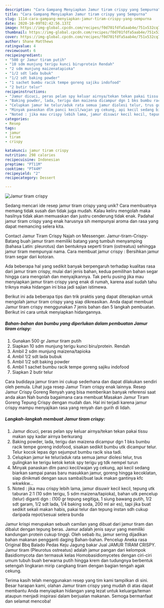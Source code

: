 ```yaml
---
description: "Cara Gampang Menyiapkan Jamur tiram crispy yang Sempurna"
title: "Cara Gampang Menyiapkan Jamur tiram crispy yang Sempurna"
slug: 1114-cara-gampang-menyiapkan-jamur-tiram-crispy-yang-sempurna
date: 2020-10-09T02:42:56.137Z
image: https://img-global.cpcdn.com/recipes/f0d701fdfa5aab4e/751x532cq70/jamur-tiram-crispy-foto-resep-utama.jpg
thumbnail: https://img-global.cpcdn.com/recipes/f0d701fdfa5aab4e/751x532cq70/jamur-tiram-crispy-foto-resep-utama.jpg
cover: https://img-global.cpcdn.com/recipes/f0d701fdfa5aab4e/751x532cq70/jamur-tiram-crispy-foto-resep-utama.jpg
author: Shane Matthews
ratingvalue: 4
reviewcount: 6
recipeingredient:
- "500 gr Jamur tiram putih"
- "10 sdm munjung terigu kunci biruprotein Rendah"
- "2 sdm munjung maizenatapioka"
- "1/2 sdt lada bubuk"
- "1/2 sdt baking powder"
- "1 sachet bumbu racik tempe goreng sajiku indofood"
- "2 butir telur"
recipeinstructions:
- "Jamur dicuci, peras pelan spy keluar airnya/tekan tekan pakai tissu makan spy kadar airnya berkurang"
- "Baking powder, lada, terigu dan maizena dicampur dgn 1 bks bumbu racik tempe goreng indofood, sisakan sedikit bumbu utk dicampur telur. Telur kocok lepas dgn sejumput bumbu racik sisa tadi."
- "Celupkan jamur ke telur/aduk rata semua jamur diolesi telur, trus gulingkan ke terigu ketok ketok spy terigu yg tdk nempel turun"
- "Minyak panaskan dlm panci kecil/wajan yg cekung, api kecil sedang biarkan sampai panas baru masukkan jamur, goreng hingga kecoklatan, siap dinikmati dengan saus sambal/buat lauk makan gantinya kfc wkwkkw..."
- "Noted : jika mau crispy lebih lama, jamur disuwir kecil kecil, tepung utk taburan 2:1 (10 sdm terigu, 5 sdm maizena/tapioka), bahan utk pencelup (telur) diganti dgn : (100 gr tepung segitiga, 1 siung bawang putih, 1/2 sdt garam, 1/2 sdt lada, 1/4 baking soda, 200 ml air es), tapi jika buat sedikit sekali makan habis, pakai telur dan tepung instan sdh cukup daripada repot/sesuai selera bunda"
categories:
- Resep
tags:
- jamur
- tiram
- crispy

katakunci: jamur tiram crispy 
nutrition: 298 calories
recipecuisine: Indonesian
preptime: "PT11M"
cooktime: "PT44M"
recipeyield: "2"
recipecategory: Dessert

---
```



![Jamur tiram crispy](https://img-global.cpcdn.com/recipes/f0d701fdfa5aab4e/751x532cq70/jamur-tiram-crispy-foto-resep-utama.jpg)

Sedang mencari ide resep jamur tiram crispy yang unik? Cara membuatnya memang tidak susah dan tidak juga mudah. Kalau keliru mengolah maka hasilnya tidak akan memuaskan dan justru cenderung tidak enak. Padahal jamur tiram crispy yang enak harusnya sih mempunyai aroma dan rasa yang dapat memancing selera kita.

Contact Jamur Tiram Crispy Najah on Messenger. Jamur-tiram-Crispy-Batang buah jamur tiram memiliki batang yang tumbuh menyamping (bahasa Latin: pleurotus) dan bentuknya seperti tiram (ostreatus) sehingga jamur tiram mempunyai nama. Cara membuat jamur crispy : Bersihkan jamur tiram segar dari kotoran.

Ada beberapa hal yang sedikit banyak berpengaruh terhadap kualitas rasa dari jamur tiram crispy, mulai dari jenis bahan, kedua pemilihan bahan segar hingga cara mengolah dan menyajikannya. Tak perlu pusing jika mau menyiapkan jamur tiram crispy yang enak di rumah, karena asal sudah tahu triknya maka hidangan ini bisa jadi sajian istimewa.


Berikut ini ada beberapa tips dan trik praktis yang dapat diterapkan untuk mengolah jamur tiram crispy yang siap dikreasikan. Anda dapat membuat Jamur tiram crispy menggunakan 7 jenis bahan dan 5 langkah pembuatan. Berikut ini cara untuk menyiapkan hidangannya.

<!--inarticleads1-->

##### Bahan-bahan dan bumbu yang diperlukan dalam pembuatan Jamur tiram crispy:

1. Gunakan 500 gr Jamur tiram putih
1. Siapkan 10 sdm munjung terigu kunci biru/protein. Rendah
1. Ambil 2 sdm munjung maizena/tapioka
1. Ambil 1/2 sdt lada bubuk
1. Ambil 1/2 sdt baking powder
1. Ambil 1 sachet bumbu racik tempe goreng sajiku indofood
1. Siapkan 2 butir telur


Cara budidaya jamur tiram ini cukup sederhana dan dapat dilakukan sendiri oleh pemula. Lihat juga resep Jamur Tiram crispy enak lainnya. Resep Jamur Crispy Goreng Renyah yang bisa memberikan banyak referensi saat anda akan Nah bunda bagaimana cara membuat Masakan Jamur Tiram Goreng Tepung Crispy dengan mudah dan. Hal ini terjadi karena jamur crispy mampu menyajikan rasa yang renyah dan gurih di lidah. 

<!--inarticleads2-->

##### Langkah-langkah membuat Jamur tiram crispy:

1. Jamur dicuci, peras pelan spy keluar airnya/tekan tekan pakai tissu makan spy kadar airnya berkurang
1. Baking powder, lada, terigu dan maizena dicampur dgn 1 bks bumbu racik tempe goreng indofood, sisakan sedikit bumbu utk dicampur telur. Telur kocok lepas dgn sejumput bumbu racik sisa tadi.
1. Celupkan jamur ke telur/aduk rata semua jamur diolesi telur, trus gulingkan ke terigu ketok ketok spy terigu yg tdk nempel turun
1. Minyak panaskan dlm panci kecil/wajan yg cekung, api kecil sedang biarkan sampai panas baru masukkan jamur, goreng hingga kecoklatan, siap dinikmati dengan saus sambal/buat lauk makan gantinya kfc wkwkkw...
1. Noted : jika mau crispy lebih lama, jamur disuwir kecil kecil, tepung utk taburan 2:1 (10 sdm terigu, 5 sdm maizena/tapioka), bahan utk pencelup (telur) diganti dgn : (100 gr tepung segitiga, 1 siung bawang putih, 1/2 sdt garam, 1/2 sdt lada, 1/4 baking soda, 200 ml air es), tapi jika buat sedikit sekali makan habis, pakai telur dan tepung instan sdh cukup daripada repot/sesuai selera bunda


Jamur krispi merupakan sebuah camilan yang dibuat dari jamur tiram dan dibalut dengan tepung beras. Jamur adalah jenis sayur yang memiliki kandungan protein cukup tinggi. Oleh sebab itu, jamur sering dijadikan bahan makanan pengganti daging Bahan-bahan. Pencelup Aneka rasa Original Bbq Balado Pedas Keju Jagung bakar Jual JAMUR TIRAM CRISPY. Jamur tiram (Pleurotus ostreatus) adalah jamur pangan dari kelompok Basidiomycota dan termasuk kelas Homobasidiomycetes dengan ciri-ciri umum tubuh buah berwarna putih hingga krem dan tudungnya berbentuk setengah lingkaran mirip cangkang tiram dengan bagian tengah agak cekung. 

Terima kasih telah menggunakan resep yang tim kami tampilkan di sini. Besar harapan kami, olahan Jamur tiram crispy yang mudah di atas dapat membantu Anda menyiapkan hidangan yang lezat untuk keluarga/teman ataupun menjadi inspirasi dalam berjualan makanan. Semoga bermanfaat dan selamat mencoba!
